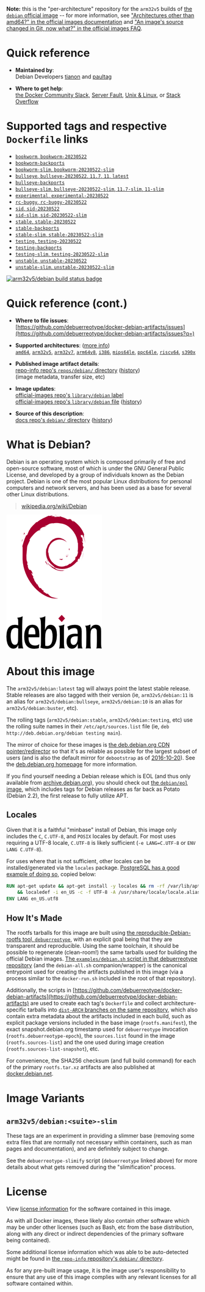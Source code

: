 <!--

********************************************************************************

WARNING:

    DO NOT EDIT "debian/README.md"

    IT IS AUTO-GENERATED

    (from the other files in "debian/" combined with a set of templates)

********************************************************************************

-->

**Note:** this is the "per-architecture" repository for the `arm32v5` builds of [the `debian` official image](https://hub.docker.com/_/debian) -- for more information, see ["Architectures other than amd64?" in the official images documentation](https://github.com/docker-library/official-images#architectures-other-than-amd64) and ["An image's source changed in Git, now what?" in the official images FAQ](https://github.com/docker-library/faq#an-images-source-changed-in-git-now-what).

# Quick reference

-	**Maintained by**:  
	Debian Developers [tianon](https://qa.debian.org/developer.php?login=tianon) and [paultag](https://qa.debian.org/developer.php?login=paultag)

-	**Where to get help**:  
	[the Docker Community Slack](https://dockr.ly/comm-slack), [Server Fault](https://serverfault.com/help/on-topic), [Unix & Linux](https://unix.stackexchange.com/help/on-topic), or [Stack Overflow](https://stackoverflow.com/help/on-topic)

# Supported tags and respective `Dockerfile` links

-	[`bookworm`, `bookworm-20230522`](https://github.com/debuerreotype/docker-debian-artifacts/blob/f0f28a2ea5c1e6a577847078aac315c23f4cb89c/bookworm/Dockerfile)
-	[`bookworm-backports`](https://github.com/debuerreotype/docker-debian-artifacts/blob/f0f28a2ea5c1e6a577847078aac315c23f4cb89c/bookworm/backports/Dockerfile)
-	[`bookworm-slim`, `bookworm-20230522-slim`](https://github.com/debuerreotype/docker-debian-artifacts/blob/f0f28a2ea5c1e6a577847078aac315c23f4cb89c/bookworm/slim/Dockerfile)
-	[`bullseye`, `bullseye-20230522`, `11.7`, `11`, `latest`](https://github.com/debuerreotype/docker-debian-artifacts/blob/f0f28a2ea5c1e6a577847078aac315c23f4cb89c/bullseye/Dockerfile)
-	[`bullseye-backports`](https://github.com/debuerreotype/docker-debian-artifacts/blob/f0f28a2ea5c1e6a577847078aac315c23f4cb89c/bullseye/backports/Dockerfile)
-	[`bullseye-slim`, `bullseye-20230522-slim`, `11.7-slim`, `11-slim`](https://github.com/debuerreotype/docker-debian-artifacts/blob/f0f28a2ea5c1e6a577847078aac315c23f4cb89c/bullseye/slim/Dockerfile)
-	[`experimental`, `experimental-20230522`](https://github.com/debuerreotype/docker-debian-artifacts/blob/f0f28a2ea5c1e6a577847078aac315c23f4cb89c/experimental/Dockerfile)
-	[`rc-buggy`, `rc-buggy-20230522`](https://github.com/debuerreotype/docker-debian-artifacts/blob/f0f28a2ea5c1e6a577847078aac315c23f4cb89c/rc-buggy/Dockerfile)
-	[`sid`, `sid-20230522`](https://github.com/debuerreotype/docker-debian-artifacts/blob/f0f28a2ea5c1e6a577847078aac315c23f4cb89c/sid/Dockerfile)
-	[`sid-slim`, `sid-20230522-slim`](https://github.com/debuerreotype/docker-debian-artifacts/blob/f0f28a2ea5c1e6a577847078aac315c23f4cb89c/sid/slim/Dockerfile)
-	[`stable`, `stable-20230522`](https://github.com/debuerreotype/docker-debian-artifacts/blob/f0f28a2ea5c1e6a577847078aac315c23f4cb89c/stable/Dockerfile)
-	[`stable-backports`](https://github.com/debuerreotype/docker-debian-artifacts/blob/f0f28a2ea5c1e6a577847078aac315c23f4cb89c/stable/backports/Dockerfile)
-	[`stable-slim`, `stable-20230522-slim`](https://github.com/debuerreotype/docker-debian-artifacts/blob/f0f28a2ea5c1e6a577847078aac315c23f4cb89c/stable/slim/Dockerfile)
-	[`testing`, `testing-20230522`](https://github.com/debuerreotype/docker-debian-artifacts/blob/f0f28a2ea5c1e6a577847078aac315c23f4cb89c/testing/Dockerfile)
-	[`testing-backports`](https://github.com/debuerreotype/docker-debian-artifacts/blob/f0f28a2ea5c1e6a577847078aac315c23f4cb89c/testing/backports/Dockerfile)
-	[`testing-slim`, `testing-20230522-slim`](https://github.com/debuerreotype/docker-debian-artifacts/blob/f0f28a2ea5c1e6a577847078aac315c23f4cb89c/testing/slim/Dockerfile)
-	[`unstable`, `unstable-20230522`](https://github.com/debuerreotype/docker-debian-artifacts/blob/f0f28a2ea5c1e6a577847078aac315c23f4cb89c/unstable/Dockerfile)
-	[`unstable-slim`, `unstable-20230522-slim`](https://github.com/debuerreotype/docker-debian-artifacts/blob/f0f28a2ea5c1e6a577847078aac315c23f4cb89c/unstable/slim/Dockerfile)

[![arm32v5/debian build status badge](https://img.shields.io/jenkins/s/https/doi-janky.infosiftr.net/job/multiarch/job/arm32v5/job/debian.svg?label=arm32v5/debian%20%20build%20job)](https://doi-janky.infosiftr.net/job/multiarch/job/arm32v5/job/debian/)

# Quick reference (cont.)

-	**Where to file issues**:  
	[https://github.com/debuerreotype/docker-debian-artifacts/issues](https://github.com/debuerreotype/docker-debian-artifacts/issues?q=)

-	**Supported architectures**: ([more info](https://github.com/docker-library/official-images#architectures-other-than-amd64))  
	[`amd64`](https://hub.docker.com/r/amd64/debian/), [`arm32v5`](https://hub.docker.com/r/arm32v5/debian/), [`arm32v7`](https://hub.docker.com/r/arm32v7/debian/), [`arm64v8`](https://hub.docker.com/r/arm64v8/debian/), [`i386`](https://hub.docker.com/r/i386/debian/), [`mips64le`](https://hub.docker.com/r/mips64le/debian/), [`ppc64le`](https://hub.docker.com/r/ppc64le/debian/), [`riscv64`](https://hub.docker.com/r/riscv64/debian/), [`s390x`](https://hub.docker.com/r/s390x/debian/)

-	**Published image artifact details**:  
	[repo-info repo's `repos/debian/` directory](https://github.com/docker-library/repo-info/blob/master/repos/debian) ([history](https://github.com/docker-library/repo-info/commits/master/repos/debian))  
	(image metadata, transfer size, etc)

-	**Image updates**:  
	[official-images repo's `library/debian` label](https://github.com/docker-library/official-images/issues?q=label%3Alibrary%2Fdebian)  
	[official-images repo's `library/debian` file](https://github.com/docker-library/official-images/blob/master/library/debian) ([history](https://github.com/docker-library/official-images/commits/master/library/debian))

-	**Source of this description**:  
	[docs repo's `debian/` directory](https://github.com/docker-library/docs/tree/master/debian) ([history](https://github.com/docker-library/docs/commits/master/debian))

# What is Debian?

Debian is an operating system which is composed primarily of free and open-source software, most of which is under the GNU General Public License, and developed by a group of individuals known as the Debian project. Debian is one of the most popular Linux distributions for personal computers and network servers, and has been used as a base for several other Linux distributions.

> [wikipedia.org/wiki/Debian](https://en.wikipedia.org/wiki/Debian)

![logo](https://raw.githubusercontent.com/docker-library/docs/b449be7df57e9ed9086bb5821bfb5d6cdc5d67a4/debian/logo.png)

# About this image

The `arm32v5/debian:latest` tag will always point the latest stable release. Stable releases are also tagged with their version (ie, `arm32v5/debian:11` is an alias for `arm32v5/debian:bullseye`, `arm32v5/debian:10` is an alias for `arm32v5/debian:buster`, etc).

The rolling tags (`arm32v5/debian:stable`, `arm32v5/debian:testing`, etc) use the rolling suite names in their `/etc/apt/sources.list` file (ie, `deb http://deb.debian.org/debian testing main`).

The mirror of choice for these images is [the deb.debian.org CDN pointer/redirector](https://deb.debian.org) so that it's as reliable as possible for the largest subset of users (and is also the default mirror for `debootstrap` as of [2016-10-20](https://anonscm.debian.org/cgit/d-i/debootstrap.git/commit/?id=9e8bc60ad1ccf3a25ce7890526b70059f3e770de)). See the [deb.debian.org homepage](https://deb.debian.org) for more information.

If you find yourself needing a Debian release which is EOL (and thus only available from [archive.debian.org](http://archive.debian.org)), you should check out [the `debian/eol` image](https://hub.docker.com/r/debian/eol/), which includes tags for Debian releases as far back as Potato (Debian 2.2), the first release to fully utilize APT.

## Locales

Given that it is a faithful "minbase" install of Debian, this image only includes the `C`, `C.UTF-8`, and `POSIX` locales by default. For most uses requiring a UTF-8 locale, `C.UTF-8` is likely sufficient (`-e LANG=C.UTF-8` or `ENV LANG C.UTF-8`).

For uses where that is not sufficient, other locales can be installed/generated via the `locales` package. [PostgreSQL has a good example of doing so](https://github.com/docker-library/postgres/blob/69bc540ecfffecce72d49fa7e4a46680350037f9/9.6/Dockerfile#L21-L24), copied below:

```dockerfile
RUN apt-get update && apt-get install -y locales && rm -rf /var/lib/apt/lists/* \
	&& localedef -i en_US -c -f UTF-8 -A /usr/share/locale/locale.alias en_US.UTF-8
ENV LANG en_US.utf8
```

## How It's Made

The rootfs tarballs for this image are built using [the reproducible-Debian-rootfs tool, `debuerreotype`](https://github.com/debuerreotype/debuerreotype), with an explicit goal being that they are transparent and reproducible. Using the same toolchain, it should be possible to regenerate (clean-room!) the same tarballs used for building the official Debian images. [The `examples/debian.sh` script in that debuerreotype repository](https://github.com/debuerreotype/debuerreotype/blob/master/examples/debian.sh) (and the `debian-all.sh` companion/wrapper) is the canonical entrypoint used for creating the artifacts published in this image (via a process similar to the `docker-run.sh` included in the root of that repository).

Additionally, the scripts in [https://github.com/debuerreotype/docker-debian-artifacts](https://github.com/debuerreotype/docker-debian-artifacts) are used to create each tag's `Dockerfile` and collect architecture-specific tarballs into [`dist-ARCH` branches on the same repository](https://github.com/debuerreotype/docker-debian-artifacts/branches), which also contain extra metadata about the artifacts included in each build, such as explicit package versions included in the base image (`rootfs.manifest`), the exact snapshot.debian.org timestamp used for `debuerreotype` invocation (`rootfs.debuerreotype-epoch`), the `sources.list` found in the image (`rootfs.sources-list`) and the one used during image creation (`rootfs.sources-list-snapshot`), etc.

For convenience, the SHA256 checksum (and full build command) for each of the primary `rootfs.tar.xz` artifacts are also published at [docker.debian.net](https://docker.debian.net/).

# Image Variants

## `arm32v5/debian:<suite>-slim`

These tags are an experiment in providing a slimmer base (removing some extra files that are normally not necessary within containers, such as man pages and documentation), and are definitely subject to change.

See the `debuerreotype-slimify` script (`debuerreotype` linked above) for more details about what gets removed during the "slimification" process.

# License

View [license information](https://www.debian.org/social_contract#guidelines) for the software contained in this image.

As with all Docker images, these likely also contain other software which may be under other licenses (such as Bash, etc from the base distribution, along with any direct or indirect dependencies of the primary software being contained).

Some additional license information which was able to be auto-detected might be found in [the `repo-info` repository's `debian/` directory](https://github.com/docker-library/repo-info/tree/master/repos/debian).

As for any pre-built image usage, it is the image user's responsibility to ensure that any use of this image complies with any relevant licenses for all software contained within.

